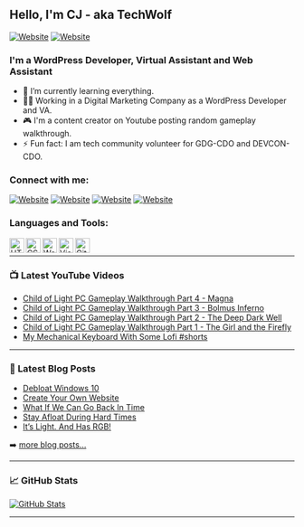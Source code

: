 ## Hello, I'm CJ - aka TechWolf

[![Website](https://img.shields.io/static/v1?label=blog&message=follow&color=blue&style=for-the-badge&logo=wordpress&url=https%3A%2F%2Fthetechwolfcave.wordpress.com/)](https://thetechwolfcave.wordpress.com/)
[![Website](https://img.shields.io/static/v1?label=website&message=visit&color=blueviolet&style=for-the-badge&logo=github&url=https%3A%2F%2Fcjts15.github.io/)](https://cjts15.github.io/)

### I'm a WordPress Developer, Virtual Assistant and Web Assistant

- 🌱 I’m currently learning everything.
- 👨‍💻 Working in a Digital Marketing Company as a WordPress Developer and VA.
- 🎮 I'm a content creator on Youtube posting random gameplay walkthrough.
- ⚡ Fun fact: I am tech community volunteer for GDG-CDO and DEVCON-CDO.

### Connect with me:
[![Website](https://img.shields.io/badge/WordPress-21759B?style=for-the-badge&logo=wordpress&logoColor=white)][blog]
[![Website](https://img.shields.io/badge/YouTube-FF0000?style=for-the-badge&logo=youtube&logoColor=white)][youtube]
[![Website](https://img.shields.io/badge/Twitter-1DA1F2?style=for-the-badge&logo=twitter&logoColor=white)][twitter]
[![Website](https://img.shields.io/badge/LinkedIn-0A66C2?style=for-the-badge&logo=linkedin&logoColor=white)][linkedin]

### Languages and Tools:

<img align="left" alt="HTML5" width="26px" src="https://cdn.jsdelivr.net/gh/devicons/devicon/icons/html5/html5-original.svg">
<img align="left" alt="CSS" width="26px" src="https://cdn.jsdelivr.net/gh/devicons/devicon/icons/css3/css3-original.svg">
<img align="left" alt="WordPress" width="26px" src="https://cdn.jsdelivr.net/gh/devicons/devicon/icons/wordpress/wordpress-plain.svg">
<img align="left" alt="Visual Studio Code" width="26px" src="https://cdn.jsdelivr.net/gh/devicons/devicon/icons/visualstudio/visualstudio-plain.svg">
<img align="left" alt="GitHub" width="26px" src="https://cdn.jsdelivr.net/gh/devicons/devicon/icons/github/github-original.svg">

<br />

---

### 📺 Latest YouTube Videos

<!-- YOUTUBE:START -->
- [Child of Light PC Gameplay Walkthrough Part 4 - Magna](https://www.youtube.com/watch?v=Q_4RQtRjxZY)
- [Child of Light PC Gameplay Walkthrough Part 3 - Bolmus Inferno](https://www.youtube.com/watch?v=OcrJEoFlHLM)
- [Child of Light PC Gameplay Walkthrough Part 2 - The Deep Dark Well](https://www.youtube.com/watch?v=Wus97pIv9A0)
- [Child of Light PC Gameplay Walkthrough Part 1 - The Girl and the Firefly](https://www.youtube.com/watch?v=MMlwgX5ufmM)
- [My Mechanical Keyboard With Some Lofi #shorts](https://www.youtube.com/watch?v=_A2gE2qi_i0)
<!-- YOUTUBE:END -->


---

### 📕 Latest Blog Posts

<!-- BLOG-POST-LIST:START -->
- [Debloat Windows 10](https://thetechwolfcave.wordpress.com/2022/01/02/debloat-windows-10/)
- [Create Your Own Website](https://thetechwolfcave.wordpress.com/2021/09/10/create-your-own-website-easily/)
- [What If We Can Go Back In Time](https://thetechwolfcave.wordpress.com/2021/09/10/what-if-we-can-go-back-in-time/)
- [Stay Afloat During Hard Times](https://thetechwolfcave.wordpress.com/2021/09/04/stay-afloat-during-hard-times/)
- [It’s Light. And Has RGB!](https://thetechwolfcave.wordpress.com/2021/07/12/its-light-and-has-rgb/)
<!-- BLOG-POST-LIST:END -->

➡️ [more blog posts...](https://thetechwolfcave.wordpress.com/)

---

### 📈 GitHub Stats

[![GitHub Stats](https://github-readme-stats.vercel.app/api?username=CJTS15)](https://github.com/CJTS15)

---

[website]: https://cjts15.github.io/
[blog]: https://thetechwolfcave.wordpress.com/
[twitter]: https://twitter.com/cj_wolfy15
[youtube]: https://www.youtube.com/channel/UCO0VebhOX9eKVVYa1_PXnFg
[linkedin]: https://www.linkedin.com/in/cjsabijon/
